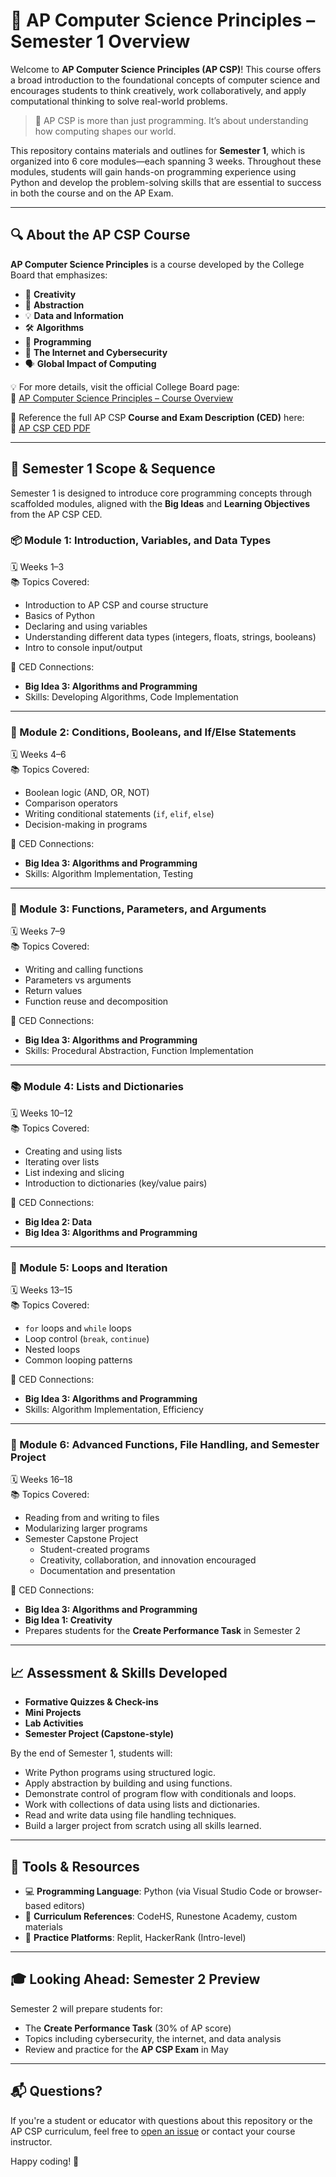 # 📘 AP Computer Science Principles – Semester 1 Overview

Welcome to **AP Computer Science Principles (AP CSP)**! This course offers a broad introduction to the foundational concepts of computer science and encourages students to think creatively, work collaboratively, and apply computational thinking to solve real-world problems.

> 🧠 AP CSP is more than just programming. It’s about understanding how computing shapes our world.

This repository contains materials and outlines for **Semester 1**, which is organized into 6 core modules—each spanning 3 weeks. Throughout these modules, students will gain hands-on programming experience using Python and develop the problem-solving skills that are essential to success in both the course and on the AP Exam.

---

## 🔍 About the AP CSP Course

**AP Computer Science Principles** is a course developed by the College Board that emphasizes:
- 🧩 **Creativity**
- 🤔 **Abstraction**
- 💡 **Data and Information**
- 🛠️ **Algorithms**
- 💬 **Programming**
- 🔐 **The Internet and Cybersecurity**
- 🗣️ **Global Impact of Computing**

💡 For more details, visit the official College Board page:  
📎 [AP Computer Science Principles – Course Overview](https://apcentral.collegeboard.org/courses/ap-computer-science-principles)

📘 Reference the full AP CSP **Course and Exam Description (CED)** here:  
📎 [AP CSP CED PDF](https://apcentral.collegeboard.org/media/pdf/ap-computer-science-principles-course-and-exam-description.pdf)

---

## 📆 Semester 1 Scope & Sequence

Semester 1 is designed to introduce core programming concepts through scaffolded modules, aligned with the **Big Ideas** and **Learning Objectives** from the AP CSP CED.

### 📦 Module 1: Introduction, Variables, and Data Types
🗓️ Weeks 1–3  
📚 Topics Covered:
- Introduction to AP CSP and course structure
- Basics of Python
- Declaring and using variables
- Understanding different data types (integers, floats, strings, booleans)
- Intro to console input/output

🎯 CED Connections:
- **Big Idea 3: Algorithms and Programming**
- Skills: Developing Algorithms, Code Implementation

---

### 🤖 Module 2: Conditions, Booleans, and If/Else Statements
🗓️ Weeks 4–6  
📚 Topics Covered:
- Boolean logic (AND, OR, NOT)
- Comparison operators
- Writing conditional statements (`if`, `elif`, `else`)
- Decision-making in programs

🎯 CED Connections:
- **Big Idea 3: Algorithms and Programming**
- Skills: Algorithm Implementation, Testing

---

### 🧮 Module 3: Functions, Parameters, and Arguments
🗓️ Weeks 7–9  
📚 Topics Covered:
- Writing and calling functions
- Parameters vs arguments
- Return values
- Function reuse and decomposition

🎯 CED Connections:
- **Big Idea 3: Algorithms and Programming**
- Skills: Procedural Abstraction, Function Implementation

---

### 📚 Module 4: Lists and Dictionaries
🗓️ Weeks 10–12  
📚 Topics Covered:
- Creating and using lists
- Iterating over lists
- List indexing and slicing
- Introduction to dictionaries (key/value pairs)

🎯 CED Connections:
- **Big Idea 2: Data**
- **Big Idea 3: Algorithms and Programming**

---

### 🔁 Module 5: Loops and Iteration
🗓️ Weeks 13–15  
📚 Topics Covered:
- `for` loops and `while` loops
- Loop control (`break`, `continue`)
- Nested loops
- Common looping patterns

🎯 CED Connections:
- **Big Idea 3: Algorithms and Programming**
- Skills: Algorithm Implementation, Efficiency

---

### 🧠 Module 6: Advanced Functions, File Handling, and Semester Project
🗓️ Weeks 16–18  
📚 Topics Covered:
- Reading from and writing to files
- Modularizing larger programs
- Semester Capstone Project
    - Student-created programs
    - Creativity, collaboration, and innovation encouraged
    - Documentation and presentation

🎯 CED Connections:
- **Big Idea 3: Algorithms and Programming**
- **Big Idea 1: Creativity**
- Prepares students for the **Create Performance Task** in Semester 2

---

## 📈 Assessment & Skills Developed

- **Formative Quizzes & Check-ins**
- **Mini Projects**
- **Lab Activities**
- **Semester Project (Capstone-style)**

By the end of Semester 1, students will:
- Write Python programs using structured logic.
- Apply abstraction by building and using functions.
- Demonstrate control of program flow with conditionals and loops.
- Work with collections of data using lists and dictionaries.
- Read and write data using file handling techniques.
- Build a larger project from scratch using all skills learned.

---

## 🧩 Tools & Resources

- 💻 **Programming Language**: Python (via Visual Studio Code or browser-based editors)
- 📖 **Curriculum References**: CodeHS, Runestone Academy, custom materials
- 🧪 **Practice Platforms**: Replit, HackerRank (Intro-level)

---

## 🎓 Looking Ahead: Semester 2 Preview

Semester 2 will prepare students for:
- The **Create Performance Task** (30% of AP score)
- Topics including cybersecurity, the internet, and data analysis
- Review and practice for the **AP CSP Exam** in May

---

## 📬 Questions?

If you're a student or educator with questions about this repository or the AP CSP curriculum, feel free to [open an issue](https://github.com/) or contact your course instructor.

Happy coding! 🚀

